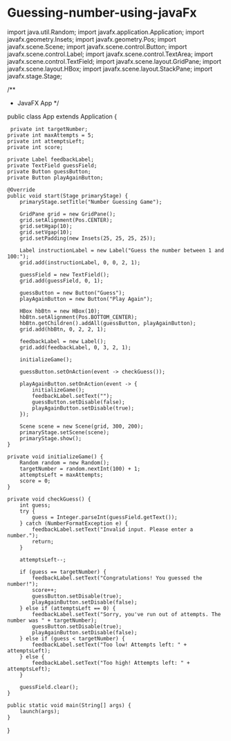 # Guessing-number-using-javaFx
import java.util.Random;
import javafx.application.Application;
import javafx.geometry.Insets;
import javafx.geometry.Pos;
import javafx.scene.Scene;
import javafx.scene.control.Button;
import javafx.scene.control.Label;
import javafx.scene.control.TextArea;
import javafx.scene.control.TextField;
import javafx.scene.layout.GridPane;
import javafx.scene.layout.HBox;
import javafx.scene.layout.StackPane;
import javafx.stage.Stage;


/**
 * JavaFX App
 */


public class App extends Application {

     private int targetNumber;
    private int maxAttempts = 5;
    private int attemptsLeft;
    private int score;

    private Label feedbackLabel;
    private TextField guessField;
    private Button guessButton;
    private Button playAgainButton;

    @Override
    public void start(Stage primaryStage) {
        primaryStage.setTitle("Number Guessing Game");

        GridPane grid = new GridPane();
        grid.setAlignment(Pos.CENTER);
        grid.setHgap(10);
        grid.setVgap(10);
        grid.setPadding(new Insets(25, 25, 25, 25));

        Label instructionLabel = new Label("Guess the number between 1 and 100:");
        grid.add(instructionLabel, 0, 0, 2, 1);

        guessField = new TextField();
        grid.add(guessField, 0, 1);

        guessButton = new Button("Guess");
        playAgainButton = new Button("Play Again");

        HBox hbBtn = new HBox(10);
        hbBtn.setAlignment(Pos.BOTTOM_CENTER);
        hbBtn.getChildren().addAll(guessButton, playAgainButton);
        grid.add(hbBtn, 0, 2, 2, 1);

        feedbackLabel = new Label();
        grid.add(feedbackLabel, 0, 3, 2, 1);

        initializeGame();

        guessButton.setOnAction(event -> checkGuess());

        playAgainButton.setOnAction(event -> {
            initializeGame();
            feedbackLabel.setText("");
            guessButton.setDisable(false);
            playAgainButton.setDisable(true);
        });

        Scene scene = new Scene(grid, 300, 200);
        primaryStage.setScene(scene);
        primaryStage.show();
    }

    private void initializeGame() {
        Random random = new Random();
        targetNumber = random.nextInt(100) + 1;
        attemptsLeft = maxAttempts;
        score = 0;
    }

    private void checkGuess() {
        int guess;
        try {
            guess = Integer.parseInt(guessField.getText());
        } catch (NumberFormatException e) {
            feedbackLabel.setText("Invalid input. Please enter a number.");
            return;
        }

        attemptsLeft--;

        if (guess == targetNumber) {
            feedbackLabel.setText("Congratulations! You guessed the number!");
            score++;
            guessButton.setDisable(true);
            playAgainButton.setDisable(false);
        } else if (attemptsLeft == 0) {
            feedbackLabel.setText("Sorry, you've run out of attempts. The number was " + targetNumber);
            guessButton.setDisable(true);
            playAgainButton.setDisable(false);
        } else if (guess < targetNumber) {
            feedbackLabel.setText("Too low! Attempts left: " + attemptsLeft);
        } else {
            feedbackLabel.setText("Too high! Attempts left: " + attemptsLeft);
        }

        guessField.clear();
    }

    public static void main(String[] args) {
        launch(args);
    }
}
